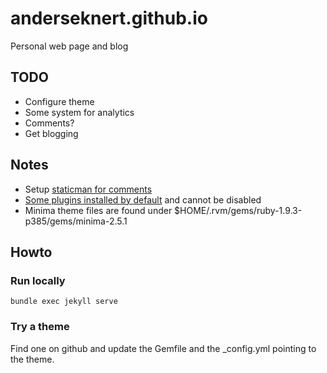 # anderseknert.github.io

Personal web page and blog

## TODO

* Configure theme
* Some system for analytics
* Comments?
* Get blogging

## Notes

* Setup [staticman for comments](https://staticman.net/docs/)
* [Some plugins installed by default](https://help.github.com/en/github/working-with-github-pages/about-github-pages-and-jekyll#plugins) and cannot be disabled
* Minima theme files are found under $HOME/.rvm/gems/ruby-1.9.3-p385/gems/minima-2.5.1

## Howto

### Run locally

    bundle exec jekyll serve

### Try a theme

Find one on github and update the Gemfile and the _config.yml pointing to the theme.


